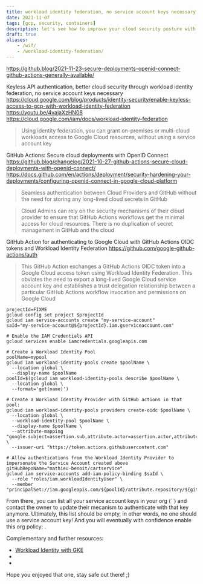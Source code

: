 ```yaml
---
title: workload identity federation, no service account keys necessary anymore
date: 2021-11-07
tags: [gcp, security, containers]
description: let's see how to improve your cloud security posture with workload identity federation, no service account keys necessary anymore - let's see that in actions with GitHub actions.
draft: true
aliases:
    - /wif/
    - /workload-identity-federation/
---
```

https://github.blog/2021-11-23-secure-deployments-openid-connect-github-actions-generally-available/

Keyless API authentication, better cloud security through workload identity federation, no service account keys necessary
https://cloud.google.com/blog/products/identity-security/enable-keyless-access-to-gcp-with-workload-identity-federation
https://youtu.be/4vajaXzHN08
https://cloud.google.com/iam/docs/workload-identity-federation

> Using identity federation, you can grant on-premises or multi-cloud workloads access to Google Cloud resources, without using a service account key

GitHub Actions: Secure cloud deployments with OpenID Connect
https://github.blog/changelog/2021-10-27-github-actions-secure-cloud-deployments-with-openid-connect/
https://docs.github.com/en/actions/deployment/security-hardening-your-deployments/configuring-openid-connect-in-google-cloud-platform

> Seamless authentication between Cloud Providers and GitHub without the need for storing any long-lived cloud secrets in GitHub

> Cloud Admins can rely on the security mechanisms of their cloud provider to ensure that GitHub Actions workflows get the minimal access for cloud resources. There is no duplication of secret management in GitHub and the cloud

GitHub Action for authenticating to Google Cloud with GitHub Actions OIDC tokens and Workload Identity Federation
https://github.com/google-github-actions/auth

> This GitHub Action exchanges a GitHub Actions OIDC token into a Google Cloud access token using Workload Identity Federation. This obviates the need to export a long-lived Google Cloud service account key and establishes a trust delegation relationship between a particular GitHub Actions workflow invocation and permissions on Google Cloud

```
projectId=FIXME
gcloud config set project $projectId
gcloud iam service-accounts create "my-service-account"
saId="my-service-account@${projectId}.iam.gserviceaccount.com"

# Enable the IAM Credentials API
gcloud services enable iamcredentials.googleapis.com

# Create a Workload Identity Pool
poolName=mypool
gcloud iam workload-identity-pools create $poolName \
  --location global \
  --display-name $poolName
poolId=$(gcloud iam workload-identity-pools describe $poolName \
  --location global \
  --format='get(name)')

# Create a Workload Identity Provider with GitHub actions in that pool:
gcloud iam workload-identity-pools providers create-oidc $poolName \
  --location global \
  --workload-identity-pool $poolName \
  --display-name $poolName \
  --attribute-mapping "google.subject=assertion.sub,attribute.actor=assertion.actor,attribute.aud=assertion.aud" \
  --issuer-uri "https://token.actions.githubusercontent.com"

# Allow authentications from the Workload Identity Provider to impersonate the Service Account created above
gitHubRepoName="mathieu-benoit/cartservice"
gcloud iam service-accounts add-iam-policy-binding $saId \
  --role "roles/iam.workloadIdentityUser" \
  --member "principalSet://iam.googleapis.com/${poolId}/attribute.repository/${gitHubRepoName}"
```


From there, you can list all your service account keys in your org (``) and contact the owner to update their mecanism to authenticate with that key anymore. Ultimately, this list should be empty, in other words, no one should use a service account key! And you will eventually with confidence enable this org policy: .

Complementary and further resources:
- [Workload Identity with GKE](my-own-blog)
- []()
- []()

Hope you enjoyed that one, stay safe out there! ;)